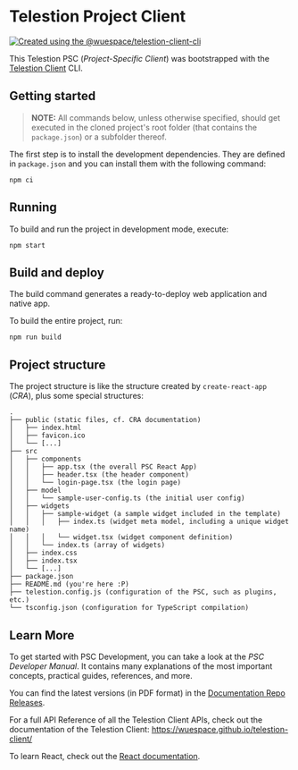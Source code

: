 # Telestion Project Client

[![Created using the @wuespace/telestion-client-cli](https://img.shields.io/badge/created%20using-%40wuespace%2Ftelestion--client--cli-%23452897)](https://github.com/wuespace/telestion-client/tree/main/packages/telestion-client-cli)

This Telestion PSC (_Project-Specific Client_) was bootstrapped with the
[Telestion Client](https://github.com/wuespace/telestion-client) CLI.

## Getting started

> **NOTE:** All commands below, unless otherwise specified,
> should get executed in the cloned project's root folder (that contains the `package.json`) or a subfolder thereof.

The first step is to install the development dependencies.
They are defined in `package.json` and you can install them with the following command:

```shell script
npm ci
```

## Running

To build and run the project in development mode, execute:

```shell script
npm start
```

## Build and deploy

The build command generates a ready-to-deploy web application and native app.

To build the entire project, run:

```shell script
npm run build
```

## Project structure

The project structure is like the structure created by `create-react-app` (_CRA_), plus some special structures:

```
.
├── public (static files, cf. CRA documentation)
│   ├── index.html
│   ├── favicon.ico
│   └── [...]
├── src
│   ├── components
│   │   ├── app.tsx (the overall PSC React App)
│   │   ├── header.tsx (the header component)
│   │   └── login-page.tsx (the login page)
│   ├── model
│   │   └── sample-user-config.ts (the initial user config)
│   ├── widgets
│   │   ├── sample-widget (a sample widget included in the template)
│   │   │   ├── index.ts (widget meta model, including a unique widget name)
│   │   │   └── widget.tsx (widget component definition)
│   │   └── index.ts (array of widgets)
│   ├── index.css
│   ├── index.tsx
│   └── [...]
├── package.json
├── README.md (you're here :P)
├── telestion.config.js (configuration of the PSC, such as plugins, etc.)
└── tsconfig.json (configuration for TypeScript compilation)
```

## Learn More

To get started with PSC Development, you can take a look at the _PSC Developer Manual_. It contains many explanations of the most important concepts, practical guides, references, and more.

You can find the latest versions (in PDF format) in the [Documentation Repo Releases](https://github.com/wuespace/telestion-docs/releases/latest).

For a full API Reference of all the Telestion Client APIs, check out the documentation of the Telestion Client:
https://wuespace.github.io/telestion-client/

To learn React, check out the [React documentation](https://reactjs.org/).
